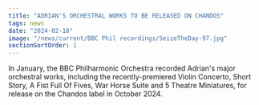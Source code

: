 ```yaml
---
title: "ADRIAN'S ORCHESTRAL WORKS TO BE RELEASED ON CHANDOS"
tags: news
date: "2024-02-18"
image: "/news/current/BBC Phil recordings/SeizeTheDay-97.jpg"
sectionSortOrder: 1
---
```

In January, the BBC Philharmonic Orchestra recorded Adrian's major orchestral works, including the recently-premiered Violin Concerto, Short Story, A Fist Full Of Fives, War Horse Suite and 5 Theatre Miniatures, for release on the Chandos label in October 2024.